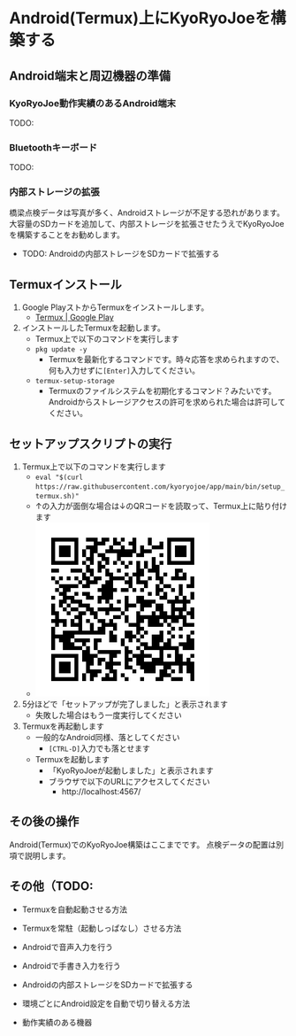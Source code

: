 Android(Termux)上にKyoRyoJoeを構築する
======================================


Android端末と周辺機器の準備
---------------------------

### KyoRyoJoe動作実績のあるAndroid端末

TODO:

### Bluetoothキーボード

TODO:

### 内部ストレージの拡張

橋梁点検データは写真が多く、Androidストレージが不足する恐れがあります。
大容量のSDカードを追加して、内部ストレージを拡張させたうえでKyoRyoJoeを構築することをお勧めします。

* TODO: Androidの内部ストレージをSDカードで拡張する

Termuxインストール
-------------

1. Google PlayストからTermuxをインストールします。
   * [Termux | Google Play](https://play.google.com/store/apps/details?id=com.termux)
1. インストールしたTermuxを起動します。
   * Termux上で以下のコマンドを実行します
   * `pkg update -y`
     * Termuxを最新化するコマンドです。時々応答を求められますので、何も入力せずに`[Enter]`入力してください。
   * `termux-setup-storage`
     * Termuxのファイルシステムを初期化するコマンド？みたいです。Androidからストレージアクセスの許可を求められた場合は許可してください。


セットアップスクリプトの実行
-----------------

1. Termux上で以下のコマンドを実行します
   * `eval "$(curl https://raw.githubusercontent.com/kyoryojoe/app/main/bin/setup_termux.sh)"`
   * ↑の入力が面倒な場合は↓のQRコードを読取って、Termux上に貼り付けます
   * ![セットアップスクリプト](qrcode_setup_termux.png)
1. 5分ほどで「セットアップが完了しました」と表示されます
   * 失敗した場合はもう一度実行してください
1. Termuxを再起動します
   * 一般的なAndroid同様、落としてください
     * `[CTRL-D]`入力でも落とせます
   * Termuxを起動します
     * 「KyoRyoJoeが起動しました」と表示されます
     * ブラウザで以下のURLにアクセスしてください
       *  http://localhost:4567/


その後の操作
------------

Android(Termux)でのKyoRyoJoe構築はここまでです。
点検データの配置は別項で説明します。



その他（TODO: 
-----

* Termuxを自動起動させる方法
* Termuxを常駐（起動しっぱなし）させる方法
* Androidで音声入力を行う
* Androidで手書き入力を行う
* Androidの内部ストレージをSDカードで拡張する
* 環境ごとにAndroid設定を自動で切り替える方法

* 動作実績のある機器